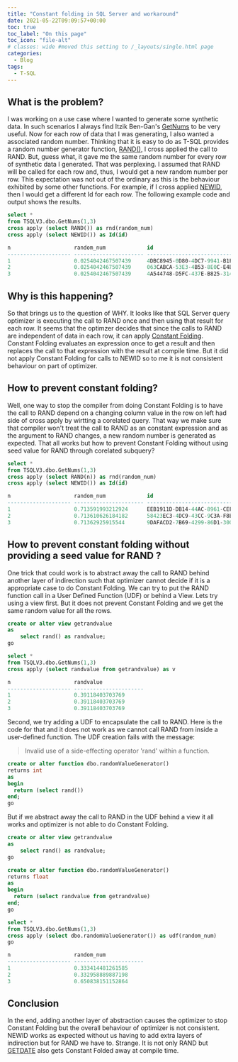 ```yaml
---
title: "Constant folding in SQL Server and workaround"
date: 2021-05-22T09:09:57+00:00
toc: true
toc_label: "On this page"
toc_icon: "file-alt"
# classes: wide #moved this setting to /_layouts/single.html page
categories:
  - Blog
tags:
  - T-SQL
---
```


## What is the problem?

I was working on a use case where I wanted to generate some synthetic data. In such scenarios I always find Itzik Ben-Gan's [GetNums](https://tsql.solidq.com/SourceCodes/GetNums.txt) to be very useful. Now for each row of data that I was generating, I also wanted a associated random number. Thinking that it is easy to do as T-SQL provides a random number generator function, [RAND()](https://docs.microsoft.com/en-us/sql/t-sql/functions/rand-transact-sql?view=sql-server-ver15), I cross applied the call to RAND. But, guess what, it gave me the same  random number for every row of synthetic data I generated. That was perplexing. I assumed that RAND will be called for each row and, thus, I would get a new random number per row. This expectation was not out of the ordinary as this is the behaviour exhibited by some other functions. For example, if I cross applied [NEWID](https://docs.microsoft.com/en-us/sql/t-sql/functions/newid-transact-sql?view=sql-server-ver15), then I would get a different Id for each row. The following example code and output shows the results.

```sql
select *
from TSQLV3.dbo.GetNums(1,3) 
cross apply (select RAND()) as rnd(random_num)
cross apply (select NEWID()) as Id(id)

n                    random_num             id
-------------------- ---------------------- ------------------------------------
1                    0.0254042467507439     4DBC8945-0D80-4DC7-9941-B1F7984B111E
2                    0.0254042467507439     063CABCA-53E3-4B53-8E0C-E4B70186E6D4
3                    0.0254042467507439     4A544748-D5FC-437E-B825-314CE8BA0468
```

## Why is this happening?

So that brings us to the question of WHY. It looks like that SQL Server query optimizer is executing the call to RAND once and then using that result for each row. It seems that the optimzer decides that since the calls to RAND are independent of data in each row, it can apply [Constant Folding](https://en.wikipedia.org/wiki/Constant_folding). Constant Folding evaluates an expression once to get a result and then replaces the call to that expression with the result at compile time. But it did not apply Constant Folding for calls to NEWID so to me it is not consistent behaviour on part of optimizer.

## How to prevent constant folding?

Well, one way to stop the compiler from doing Constant Folding is to have the call to RAND depend on a changing column value in the row on left had side of cross apply by wirtting a corelated query. That way we make sure that compiler won't treat the call to RAND as an constant expression and as the argument to RAND changes, a new random number is generated as expected. That all works but how to prevent Constant Folding without using seed value for RAND through corelated subquery?

```sql
select *
from TSQLV3.dbo.GetNums(1,3) 
cross apply (select RAND(n)) as rnd(random_num)
cross apply (select NEWID()) as Id(id)

n                    random_num             id
-------------------- ---------------------- ------------------------------------
1                    0.713591993212924      EEB1911D-DB14-44AC-8961-CEFD91902A54
2                    0.713610626184182      58423EC3-4DC9-43CC-9C3A-F8E8F0E9EC03
3                    0.71362925915544       9DAFACD2-7B69-4299-86D1-300147F0CF96
```

## How to prevent constant folding without providing a seed value for RAND ?

One trick that could work is to abstract away the call to RAND behind another layer of indirection such that optimizer cannot decide if it is a appropriate case to do Constant Folding. We can try to put the RAND function call in a User Defined Function (UDF) or behind a View. Lets try using a view first. But it does not prevent Constant Folding and we get the same random value for all the rows.

```sql
create or alter view getrandvalue
as
	select rand() as randvalue;
go

select *
from TSQLV3.dbo.GetNums(1,3) 
cross apply (select randvalue from getrandvalue) as v

n                    randvalue
-------------------- ----------------------
1                    0.39118403703769
2                    0.39118403703769
3                    0.39118403703769

```

Second, we try adding a UDF to encapsulate the call to RAND. Here is the code for that and it does not work as we cannot call RAND from inside a user-defined function. The UDF creation fails with the message:
> Invalid use of a side-effecting operator 'rand' within a function.

```sql
create or alter function dbo.randomValueGenerator() 
returns int
as
begin
  return (select rand())
end;
go
```

But if we abstract away the call to RAND in the UDF behind a view it all works and optimizer is not able to do Constant Folding.

```sql
create or alter view getrandvalue
as
	select rand() as randvalue;
go

create or alter function dbo.randomValueGenerator() 
returns float
as
begin
  return (select randvalue from getrandvalue)
end;
go

select *
from TSQLV3.dbo.GetNums(1,3) 
cross apply (select dbo.randomValueGenerator()) as udf(random_num) 
go

n                    random_num
-------------------- ----------------------
1                    0.333414481261585
2                    0.332958889887198
3                    0.650838151152864
```

## Conclusion

In the end, adding another layer of abstraction causes the optimizer to stop Constant Folding but the overall behaviour of optimizer is not consistent. NEWID works as expected without us having to add extra layers of indirection but for RAND we have to. Strange. It is not only RAND but [GETDATE](https://docs.microsoft.com/en-us/sql/t-sql/functions/getdate-transact-sql?view=sql-server-ver15) also gets Constant Folded away at compile time.
